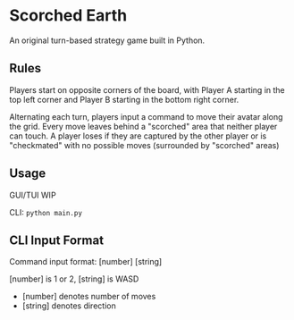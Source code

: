 # Scorched Earth

An original turn-based strategy game built in Python.

## Rules

Players start on opposite corners of the board, with Player A starting
in the top left corner and Player B starting in the bottom right corner.

Alternating each turn, players input a command to move their avatar along
the grid. Every move leaves behind a "scorched" area that neither player
can touch. A player loses if they are captured by the other player or is
"checkmated" with no possible moves (surrounded by "scorched" areas)

## Usage

GUI/TUI WIP

CLI: 
```python main.py```

## CLI Input Format
Command input format: [number] [string]

[number] is 1 or 2, [string] is WASD

* [number] denotes number of moves
* [string] denotes direction

